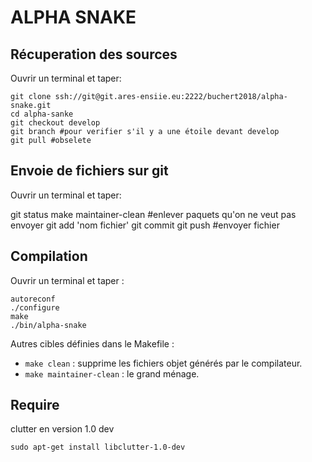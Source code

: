 
ALPHA SNAKE
===========
Récuperation des sources
------------------------
Ouvrir un terminal et taper:
    
    git clone ssh://git@git.ares-ensiie.eu:2222/buchert2018/alpha-snake.git
    cd alpha-sanke
    git checkout develop
    git branch #pour verifier s'il y a une étoile devant develop
    git pull #obselete
    

Envoie de fichiers sur git
--------------------------
Ouvrir un terminal et taper:

   git status
   make maintainer-clean #enlever paquets qu'on ne veut pas envoyer
   git add 'nom fichier'
   git commit
   git push #envoyer fichier


Compilation
-----------

Ouvrir un terminal et taper :

    autoreconf
    ./configure
    make
    ./bin/alpha-snake
    
Autres cibles définies dans le Makefile :

 - `make clean` : supprime les fichiers objet générés par le compilateur.
 - `make maintainer-clean` : le grand ménage.


Require
-------
clutter en version 1.0 dev
    
    sudo apt-get install libclutter-1.0-dev
